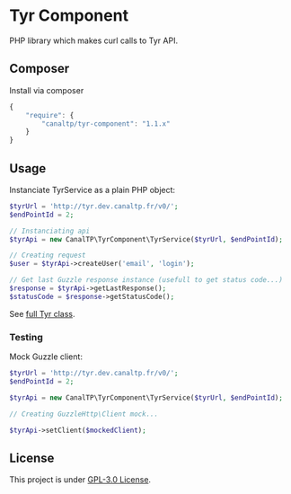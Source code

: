 Tyr Component
=============

PHP library which makes curl calls to Tyr API.


## Composer

Install via composer

``` js
{
    "require": {
        "canaltp/tyr-component": "1.1.x"
    }
}
```


## Usage

Instanciate TyrService as a plain PHP object:

``` php
$tyrUrl = 'http://tyr.dev.canaltp.fr/v0/';
$endPointId = 2;

// Instanciating api
$tyrApi = new CanalTP\TyrComponent\TyrService($tyrUrl, $endPointId);

// Creating request
$user = $tyrApi->createUser('email', 'login');

// Get last Guzzle response instance (usefull to get status code...)
$response = $tyrApi->getLastResponse();
$statusCode = $response->getStatusCode();
```

See [full Tyr class](src/TyrService.php).


### Testing

Mock Guzzle client:

``` php
$tyrUrl = 'http://tyr.dev.canaltp.fr/v0/';
$endPointId = 2;

$tyrApi = new CanalTP\TyrComponent\TyrService($tyrUrl, $endPointId);

// Creating GuzzleHttp\Client mock...

$tyrApi->setClient($mockedClient);
```


## License

This project is under [GPL-3.0 License](LICENSE).
